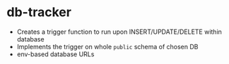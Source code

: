 # db-tracker

- Creates a trigger function to run upon INSERT/UPDATE/DELETE within database
- Implements the trigger on whole `public` schema of chosen DB
- env-based database URLs

